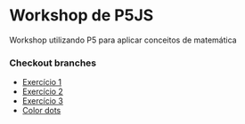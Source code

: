 # Workshop de P5JS

Workshop utilizando P5 para aplicar conceitos de matemática

### Checkout branches

* [Exercício 1](https://github.com/matheuslrsouza/p5-workshop/tree/01-movimento)
* [Exercício 2](https://github.com/matheuslrsouza/p5-workshop/tree/02-movimento)
* [Exercício 3](https://github.com/matheuslrsouza/p5-workshop/tree/03-relogio)
* [Color dots](https://github.com/matheuslrsouza/p5-workshop/tree/04-colordots)